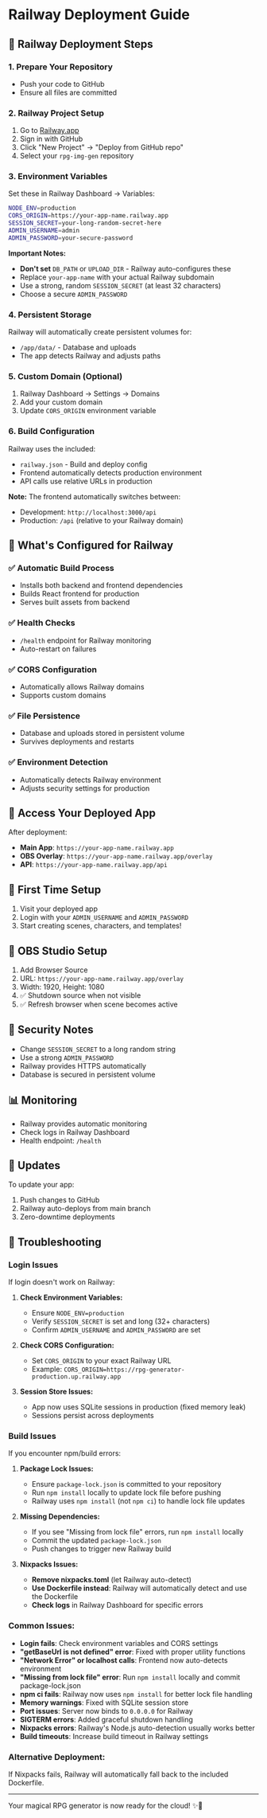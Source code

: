 # Railway Deployment Guide

## 🚂 Railway Deployment Steps

### 1. Prepare Your Repository
- Push your code to GitHub
- Ensure all files are committed

### 2. Railway Project Setup
1. Go to [Railway.app](https://railway.app)
2. Sign in with GitHub
3. Click "New Project" → "Deploy from GitHub repo"
4. Select your `rpg-img-gen` repository

### 3. Environment Variables
Set these in Railway Dashboard → Variables:

```bash
NODE_ENV=production
CORS_ORIGIN=https://your-app-name.railway.app
SESSION_SECRET=your-long-random-secret-here
ADMIN_USERNAME=admin
ADMIN_PASSWORD=your-secure-password
```

**Important Notes:**
- **Don't set** `DB_PATH` or `UPLOAD_DIR` - Railway auto-configures these
- Replace `your-app-name` with your actual Railway subdomain
- Use a strong, random `SESSION_SECRET` (at least 32 characters)
- Choose a secure `ADMIN_PASSWORD`

### 4. Persistent Storage
Railway will automatically create persistent volumes for:
- `/app/data/` - Database and uploads
- The app detects Railway and adjusts paths

### 5. Custom Domain (Optional)
1. Railway Dashboard → Settings → Domains
2. Add your custom domain
3. Update `CORS_ORIGIN` environment variable

### 6. Build Configuration
Railway uses the included:
- `railway.json` - Build and deploy config
- Frontend automatically detects production environment
- API calls use relative URLs in production

**Note:** The frontend automatically switches between:
- Development: `http://localhost:3000/api` 
- Production: `/api` (relative to your Railway domain)

## 🔧 What's Configured for Railway

### ✅ Automatic Build Process
- Installs both backend and frontend dependencies
- Builds React frontend for production
- Serves built assets from backend

### ✅ Health Checks
- `/health` endpoint for Railway monitoring
- Auto-restart on failures

### ✅ CORS Configuration
- Automatically allows Railway domains
- Supports custom domains

### ✅ File Persistence
- Database and uploads stored in persistent volume
- Survives deployments and restarts

### ✅ Environment Detection
- Automatically detects Railway environment
- Adjusts security settings for production

## 🎯 Access Your Deployed App

After deployment:
- **Main App**: `https://your-app-name.railway.app`
- **OBS Overlay**: `https://your-app-name.railway.app/overlay`
- **API**: `https://your-app-name.railway.app/api`

## 🔐 First Time Setup

1. Visit your deployed app
2. Login with your `ADMIN_USERNAME` and `ADMIN_PASSWORD`
3. Start creating scenes, characters, and templates!

## 🎥 OBS Studio Setup

1. Add Browser Source
2. URL: `https://your-app-name.railway.app/overlay`
3. Width: 1920, Height: 1080
4. ✅ Shutdown source when not visible
5. ✅ Refresh browser when scene becomes active

## 🚨 Security Notes

- Change `SESSION_SECRET` to a long random string
- Use a strong `ADMIN_PASSWORD`
- Railway provides HTTPS automatically
- Database is secured in persistent volume

## 📊 Monitoring

- Railway provides automatic monitoring
- Check logs in Railway Dashboard
- Health endpoint: `/health`

## 🔄 Updates

To update your app:
1. Push changes to GitHub
2. Railway auto-deploys from main branch
3. Zero-downtime deployments

## 🚨 Troubleshooting

### Login Issues
If login doesn't work on Railway:

1. **Check Environment Variables:**
   - Ensure `NODE_ENV=production`
   - Verify `SESSION_SECRET` is set and long (32+ characters)
   - Confirm `ADMIN_USERNAME` and `ADMIN_PASSWORD` are set

2. **Check CORS Configuration:**
   - Set `CORS_ORIGIN` to your exact Railway URL
   - Example: `CORS_ORIGIN=https://rpg-generator-production.up.railway.app`

3. **Session Store Issues:**
   - App now uses SQLite sessions in production (fixed memory leak)
   - Sessions persist across deployments

### Build Issues
If you encounter npm/build errors:

1. **Package Lock Issues:**
   - Ensure `package-lock.json` is committed to your repository
   - Run `npm install` locally to update lock file before pushing
   - Railway uses `npm install` (not `npm ci`) to handle lock file updates

2. **Missing Dependencies:**
   - If you see "Missing from lock file" errors, run `npm install` locally
   - Commit the updated `package-lock.json`
   - Push changes to trigger new Railway build

3. **Nixpacks Issues:**
   - **Remove nixpacks.toml** (let Railway auto-detect)
   - **Use Dockerfile instead**: Railway will automatically detect and use the Dockerfile
   - **Check logs** in Railway Dashboard for specific errors

### Common Issues:
- **Login fails**: Check environment variables and CORS settings
- **"getBaseUrl is not defined" error**: Fixed with proper utility functions
- **"Network Error" or localhost calls**: Frontend now auto-detects environment
- **"Missing from lock file" error**: Run `npm install` locally and commit package-lock.json
- **npm ci fails**: Railway now uses `npm install` for better lock file handling
- **Memory warnings**: Fixed with SQLite session store
- **Port issues**: Server now binds to `0.0.0.0` for Railway
- **SIGTERM errors**: Added graceful shutdown handling
- **Nixpacks errors**: Railway's Node.js auto-detection usually works better
- **Build timeouts**: Increase build timeout in Railway settings

### Alternative Deployment:
If Nixpacks fails, Railway will automatically fall back to the included Dockerfile.

---

Your magical RPG generator is now ready for the cloud! ✨🚂
